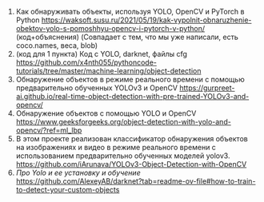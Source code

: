 1) Как обнаруживать объекты, используя YOLO, OpenCV и PyTorch в Python
https://waksoft.susu.ru/2021/05/19/kak-vypolnit-obnaruzhenie-obektov-yolo-s-pomoshhyu-opencv-i-pytorch-v-python/
(код+объяснения) (Совпадает с тем, что мы уже написали, есть coco.names, веса, blob)
2) (код для 1 пункта) Код с YOLO, darknet, файлы cfg
https://github.com/x4nth055/pythoncode-tutorials/tree/master/machine-learning/object-detection
3) Обнаружение объектов в режиме реального времени с помощью предварительно обученных YOLOv3 и OpenCV
https://gurpreet-ai.github.io/real-time-object-detection-with-pre-trained-YOLOv3-and-opencv/
4) Обнаружение объектов с помощью YOLO и OpenCV
https://www.geeksforgeeks.org/object-detection-with-yolo-and-opencv/?ref=ml_lbp  
5) В этом проекте реализован классификатор обнаружения объектов на изображениях и видео в режиме реального времени с использованием предварительно обученных моделей yolov3.
https://github.com/iArunava/YOLOv3-Object-Detection-with-OpenCV
6) *Про Yolo и ее установку и обучение*  
https://github.com/AlexeyAB/darknet?tab=readme-ov-file#how-to-train-to-detect-your-custom-objects
